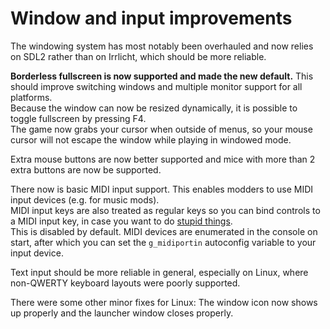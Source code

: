 # Window and input improvements

The windowing system has most notably been overhauled and now relies on SDL2 rather than on Irrlicht, which should be more reliable.

**Borderless fullscreen is now supported and made the new default.** This should improve switching windows and multiple monitor support for all platforms.  
Because the window can now be resized dynamically, it is possible to toggle fullscreen by pressing F4.  
The game now grabs your cursor when outside of menus, so your mouse cursor will not escape the window while playing in windowed mode.

Extra mouse buttons are now better supported and mice with more than 2 extra buttons are now be supported.

There now is basic MIDI input support. This enables modders to use MIDI input devices (e.g. for music mods).  
MIDI input keys are also treated as regular keys so you can bind controls to a MIDI input key, in case you want to do [stupid things](https://www.youtube.com/watch?v=Ojcp8s35H6g).  
This is disabled by default. MIDI devices are enumerated in the console on start, after which you can set the `g_midiportin` autoconfig variable to your input device.

Text input should be more reliable in general, especially on Linux, where non-QWERTY keyboard layouts were poorly supported.

There were some other minor fixes for Linux: The window icon now shows up properly and the launcher window closes properly.